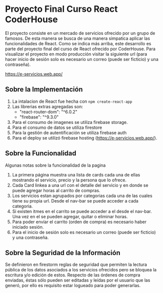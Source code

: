# Proyecto Final Curso React CoderHouse

El proyecto consiste en un mercado de servicios ofrecido por un grupo de famosos. De esta manera se busca de una manera simpatica aplicar las funcionalidades de React.
Como se indica más arriba, este desarrollo es parte del proyecto final del curso de React ofrecido por CoderHouse.
Para visualizar el proyecto en modo producción visitar la siguiente url (para hacer inicio de sesión solo es necesario un correo (puede ser ficticio) y una contraseña).

https://e-servicios.web.app/



## Sobre la Implementación

1. La intalacion de React fue hecha con `npm create-react-app`
2. Las librerias extras agregadas son:
    * "react-router-dom": "^6.0.2"
    * "firebase": "^9.3.0"    
3. Para el consumo de imagenes se utiliza firebase storage.
4. Para el consumo de datos se utiliza firestore
5. Para la gestión de autentificación se utiliza firebase auth
6. Para el deploy se utilizó firebase hosting (https://e-servicios.web.app/).


## Sobre la Funcionalidad

Algunas notas sobre la funcionalidad de la pagina

1. La primera página muestra una lista de cards cada una de ellas mostrando el servicio, precio y la persona que lo ofrece.
2. Cada Card linkea a una url con el detalle del servicio y en donde se puede agregar horas al carrito de compras.
3. Los servicios estan agrupados por categorias cada una de las cuales tiene su propia url. Desde el nav-bar se puede acceder a cada categoria.
4. Si existen itmes en el carrito se puede acceder a el desde el nav-bar. Una vez en el se pueden agregar, quitar o eliminar horas.
5. Para poder envíar el carrito (orden de compra) es necesario haber iniciado sesión.
6. Para el inicio de sesión solo es necesario un correo (puede ser ficticio) y una contraseña.

## Sobre la Seguridad de la Información

Se definieron en firestorm reglas de seguridad que permiten la lectura pública de los datos asociados a los servicios ofrecidos pero se bloquea la escritura y/o edición de estos. Respecto de las órdenes de compra enviadas, éstas sólo pueden ser editadas y leídas por el usuario que las generó, por ello es requisito estar logueado para poder generarlas.

